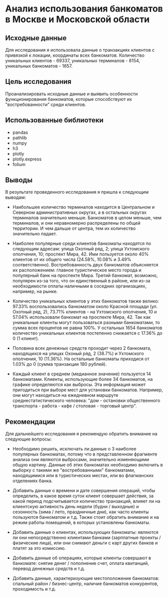 # Анализ использования банкоматов в Москве и Московской области

## Исходные данные
Для исследования я использовала данные о транзакциях клиентов c привязкой к локации, координаты всех банкоматов. Количество уникальных клиентов - 69337, уникальных терминалов - 8154, уникальных банкоматов - 1657. 

## Цель исследования
Проанализировать исходные данные и выявить особенности функционирования банкоматов, которые способствуют их "востребованности" среди клиентов.

## Использованные библиотеки
* pandas
* pathlib
* numpy
* h3
* plotly
* plotly.express
* folium

## Выводы
В результате проведенного исследования я пришла к следующим выводам:
* Наибольшее количество терминалов находится в Центральном и Северном административных округах, а в остальных округах терминалов значительно меньше. Банкоматов в целом меньше, чем терминалов, и они неравномерно распределены по общей территории. И чем дальше от центра, тем их количество значительно падает.
  
* Наиболее популярные среди клиентов банкоматы находятся по следующим адресам: улица Охотный ряд, 2; улица Ухтомского ополчения, 10; проспект Мира, 42. Ими пользуется около 40% клиентов от их общего числа (24.58%, 10.08% и 3.49% соответственно). Востребованность двух банкоматов объясняется их расположением: главное туристическое место города и популярный банк на проспекте Мира. Третий банкомат, возможно, популярен из-за того, что он единственный в районе, или из-за необходимости оплаты наличными в соседних организациях, например, на рынке.
  
* Количество уникальных клиентов у этих банкоматов также велико: 97.33% воспользовались банкоматом около Красной площади (ул. Охотный ряд, 2), 73.71% клиентов - на Ухтомского ополчения, 10 и 57.04% использовали банкомат на проспекте Мира, 42. Так как уникальные клиенты могут пользоваться разными банкоматами, то сумма всех процентов не равна 100%.
У остальных 1654 банкоматов количество уникальных клиентов постепенно снижается с 17.36% до 0 (1 клиент).

* Половина всех денежных средств проходит через 2 банкомата, находящихся на улицах Охоный ряд, 2 (38.7%) и Ухтомского ополчения, 10 (11.36%). На остальные банкоматы приходися от 1.03% до 0 (сумма транзакции 180 рублей).
  
* Каждый клиент в среднем (медианное значение) пользуется 14 банкоматами. Клиенты, использующие более 34 банкоматов, на графике определяются как выбросы. Эта информация может пригодиться при выборе мест для установки банкоматов. Например, они могут находиться на ежедневном маршруте среднестатистического человека: "дом - остановки общественного транспорта - работа - кафе / столовая - торговый центр".



## Рекомендации 
Для дальнейшего исследования я рекомендую обратить внимание на следующие вопросы:
* Необходимо решить, исключать ли данные о 3 наиболее популярных банкоматах, потому что в представленном фрагменте анализа они являются выбросами, значительно изменяющими общую картину. Данные об этих банкоматах необходимо включить в выборку с такими же "востребованными" банкоматами, находящимися или в туристических местах, или во флагманских отделениях банка.

* Добавить данные о времени и дате совершения операций, чтобы определить, в какое время суток клиент совершает действия, за какой период подсчитывается количество транзакций, влияет ли на клиентскую активность день недели (будни / выходные) и сезонность (зима / лето, праздничные дни), как часто клиенты пользуются банкоматом и т.д. Также стоит обратить внимание и на режим работы помещений, в которых установлены банкоматы.

* Добавить данные о клиентах, использующих банкоматы: являются ли они непосредственно клиентами банками (зарплатные проекты / физические лица), или они снимают деньги с карт других банков и платят за это комиссию.

* Добавить данные об операциях, которые клиенты совершают в банкомате: снятие денег / пополнение счет, оплата квитанций, перевод денежных средств и т.д.

* Добавить данные, характеризующие местоположение банкоматов: спальный район / бизнес-центр, наличие банкоматов конкурентов, проходимость и т.д.
